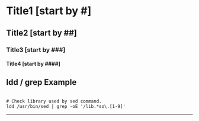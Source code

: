 # Title1 [start by #]

## Title2 [start by ##]

### Title3 [start by ###]

#### Title4 [start by ####]

## ldd / grep Example

```shell

# Check library used by sed command.
ldd /usr/bin/sed | grep -oE '/lib.*so\.[1-9]'

```

---
